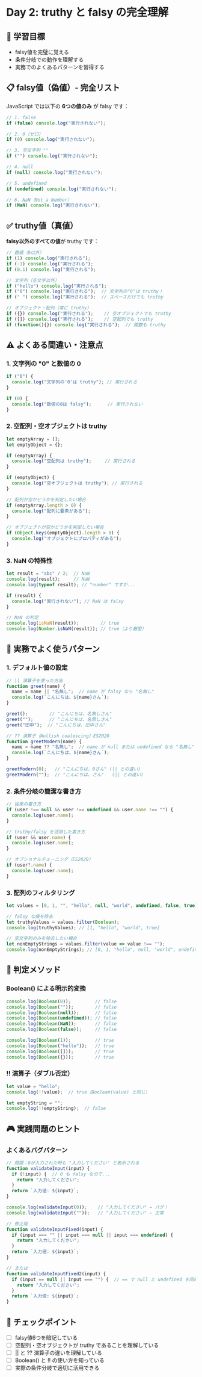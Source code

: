 # Day 2: truthy と falsy の完全理解

## 🎯 学習目標
- falsy値を完璧に覚える
- 条件分岐での動作を理解する
- 実務でのよくあるパターンを習得する

## 📋 falsy値（偽値）- 完全リスト

JavaScript では以下の **6つの値のみ** が falsy です：

```javascript
// 1. false
if (false) console.log("実行されない");

// 2. 0（ゼロ）
if (0) console.log("実行されない");

// 3. 空文字列 ""
if ("") console.log("実行されない");

// 4. null
if (null) console.log("実行されない");

// 5. undefined
if (undefined) console.log("実行されない");

// 6. NaN（Not a Number）
if (NaN) console.log("実行されない");
```

## ✅ truthy値（真値）

**falsy以外のすべての値**が truthy です：

```javascript
// 数値（0以外）
if (1) console.log("実行される");
if (-1) console.log("実行される");
if (0.1) console.log("実行される");

// 文字列（空文字以外）
if ("hello") console.log("実行される");
if ("0") console.log("実行される");  // 文字列の"0"は truthy！
if (" ") console.log("実行される");  // スペースだけでも truthy

// オブジェクト・配列（常に truthy）
if ({}) console.log("実行される");    // 空オブジェクトでも truthy
if ([]) console.log("実行される");    // 空配列でも truthy
if (function(){}) console.log("実行される");  // 関数も truthy
```

## ⚠️ よくある間違い・注意点

### 1. 文字列の "0" と数値の 0
```javascript
if ("0") {
  console.log("文字列の'0'は truthy"); // 実行される
}

if (0) {
  console.log("数値の0は falsy");      // 実行されない
}
```

### 2. 空配列・空オブジェクトは truthy
```javascript
let emptyArray = [];
let emptyObject = {};

if (emptyArray) {
  console.log("空配列は truthy");     // 実行される
}

if (emptyObject) {
  console.log("空オブジェクトは truthy"); // 実行される
}

// 配列が空かどうかを判定したい場合
if (emptyArray.length > 0) {
  console.log("配列に要素がある");
}

// オブジェクトが空かどうかを判定したい場合
if (Object.keys(emptyObject).length > 0) {
  console.log("オブジェクトにプロパティがある");
}
```

### 3. NaN の特殊性
```javascript
let result = "abc" / 2;  // NaN
console.log(result);     // NaN
console.log(typeof result); // "number" ですが...

if (result) {
  console.log("実行されない"); // NaN は falsy
}

// NaN の判定
console.log(isNaN(result));        // true
console.log(Number.isNaN(result)); // true（より厳密）
```

## 🔄 実務でよく使うパターン

### 1. デフォルト値の設定
```javascript
// || 演算子を使った方法
function greet(name) {
  name = name || "名無し";  // name が falsy なら "名無し"
  console.log(`こんにちは、${name}さん`);
}

greet();        // "こんにちは、名無しさん"
greet("");      // "こんにちは、名無しさん"
greet("田中");  // "こんにちは、田中さん"

// ?? 演算子（Nullish coalescing）ES2020
function greetModern(name) {
  name = name ?? "名無し";  // name が null または undefined なら "名無し"
  console.log(`こんにちは、${name}さん`);
}

greetModern(0);   // "こんにちは、0さん" (|| との違い)
greetModern("");  // "こんにちは、さん"   (|| との違い)
```

### 2. 条件分岐の簡潔な書き方
```javascript
// 従来の書き方
if (user !== null && user !== undefined && user.name !== "") {
  console.log(user.name);
}

// truthy/falsy を活用した書き方
if (user && user.name) {
  console.log(user.name);
}

// オプショナルチェーニング（ES2020）
if (user?.name) {
  console.log(user.name);
}
```

### 3. 配列のフィルタリング
```javascript
let values = [0, 1, "", "hello", null, "world", undefined, false, true];

// falsy な値を除去
let truthyValues = values.filter(Boolean);
console.log(truthyValues); // [1, "hello", "world", true]

// 空文字列のみを除去したい場合
let nonEmptyStrings = values.filter(value => value !== "");
console.log(nonEmptyStrings); // [0, 1, "hello", null, "world", undefined, false, true]
```

## 🧪 判定メソッド

### Boolean() による明示的変換
```javascript
console.log(Boolean(0));         // false
console.log(Boolean(""));        // false  
console.log(Boolean(null));      // false
console.log(Boolean(undefined)); // false
console.log(Boolean(NaN));       // false
console.log(Boolean(false));     // false

console.log(Boolean(1));         // true
console.log(Boolean("hello"));   // true
console.log(Boolean([]));        // true
console.log(Boolean({}));        // true
```

### !! 演算子（ダブル否定）
```javascript
let value = "hello";
console.log(!!value);  // true（Boolean(value) と同じ）

let emptyString = "";
console.log(!!emptyString);  // false
```

## 🎮 実践問題のヒント

### よくあるバグパターン
```javascript
// 問題：0が入力された時も "入力してください" と表示される
function validateInput(input) {
  if (!input) {  // 0 も falsy なので...
    return "入力してください";
  }
  return `入力値: ${input}`;
}

console.log(validateInput(0));    // "入力してください" ← バグ！
console.log(validateInput(""));   // "入力してください" ← 正常

// 修正版
function validateInputFixed(input) {
  if (input === "" || input === null || input === undefined) {
    return "入力してください";
  }
  return `入力値: ${input}`;
}

// または
function validateInputFixed2(input) {
  if (input == null || input === "") {  // == で null と undefined を同時チェック
    return "入力してください";
  }
  return `入力値: ${input}`;
}
```

## 📝 チェックポイント
- [ ] falsy値6つを暗記している
- [ ] 空配列・空オブジェクトが truthy であることを理解している
- [ ] || と ?? 演算子の違いを理解している
- [ ] Boolean() と !! の使い方を知っている
- [ ] 実際の条件分岐で適切に活用できる 